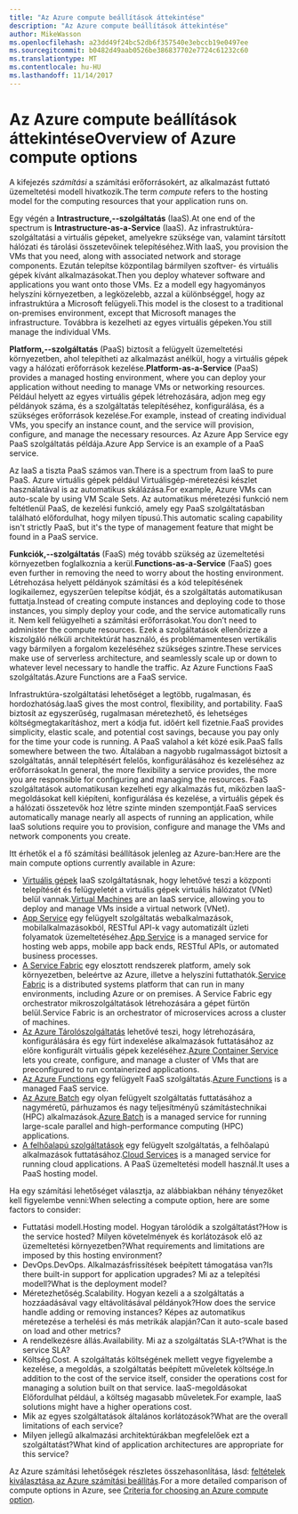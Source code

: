 ```yaml
---
title: "Az Azure compute beállítások áttekintése"
description: "Az Azure compute beállítások áttekintése"
author: MikeWasson
ms.openlocfilehash: a23dd49f24bc52db6f357540e3ebccb19e0497ee
ms.sourcegitcommit: b0482d49aab0526be386837702e7724c61232c60
ms.translationtype: MT
ms.contentlocale: hu-HU
ms.lasthandoff: 11/14/2017
---
```

# <a name="overview-of-azure-compute-options"></a><span data-ttu-id="e5fbd-103">Az Azure compute beállítások áttekintése</span><span class="sxs-lookup"><span data-stu-id="e5fbd-103">Overview of Azure compute options</span></span>

<span data-ttu-id="e5fbd-104">A kifejezés *számítási* a számítási erőforrásokért, az alkalmazást futtató üzemeltetési modell hivatkozik.</span><span class="sxs-lookup"><span data-stu-id="e5fbd-104">The term *compute* refers to the hosting model for the computing resources that your application runs on.</span></span> 

<span data-ttu-id="e5fbd-105">Egy végén a **Intrastructure,--szolgáltatás** (IaaS).</span><span class="sxs-lookup"><span data-stu-id="e5fbd-105">At one end of the spectrum is **Intrastructure-as-a-Service** (IaaS).</span></span> <span data-ttu-id="e5fbd-106">Az infrastruktúra-szolgáltatási a virtuális gépeket, amelyekre szüksége van, valamint társított hálózati és tárolási összetevőinek telepítéséhez.</span><span class="sxs-lookup"><span data-stu-id="e5fbd-106">With IaaS, you provision the VMs that you need, along with associated network and storage components.</span></span> <span data-ttu-id="e5fbd-107">Ezután telepítse központilag bármilyen szoftver- és virtuális gépek kívánt alkalmazásokat.</span><span class="sxs-lookup"><span data-stu-id="e5fbd-107">Then you deploy whatever software and applications you want onto those VMs.</span></span> <span data-ttu-id="e5fbd-108">Ez a modell egy hagyományos helyszíni környezetben, a legközelebb, azzal a különbséggel, hogy az infrastruktúra a Microsoft felügyeli.</span><span class="sxs-lookup"><span data-stu-id="e5fbd-108">This model is the closest to a traditional on-premises environment, except that Microsoft manages the infrastructure.</span></span> <span data-ttu-id="e5fbd-109">Továbbra is kezelheti az egyes virtuális gépeken.</span><span class="sxs-lookup"><span data-stu-id="e5fbd-109">You still manage the individual VMs.</span></span>  

<span data-ttu-id="e5fbd-110">**Platform,--szolgáltatás** (PaaS) biztosít a felügyelt üzemeltetési környezetben, ahol telepítheti az alkalmazást anélkül, hogy a virtuális gépek vagy a hálózati erőforrások kezelése.</span><span class="sxs-lookup"><span data-stu-id="e5fbd-110">**Platform-as-a-Service** (PaaS) provides a managed hosting environment, where you can deploy your application without needing to manage VMs or networking resources.</span></span> <span data-ttu-id="e5fbd-111">Például helyett az egyes virtuális gépek létrehozására, adjon meg egy példányok száma, és a szolgáltatás telepítéséhez, konfigurálása, és a szükséges erőforrások kezelése.</span><span class="sxs-lookup"><span data-stu-id="e5fbd-111">For example, instead of creating individual VMs, you specify an instance count, and the service will provision, configure, and manage the necessary resources.</span></span> <span data-ttu-id="e5fbd-112">Az Azure App Service egy PaaS szolgáltatás példája.</span><span class="sxs-lookup"><span data-stu-id="e5fbd-112">Azure App Service is an example of a PaaS service.</span></span>

<span data-ttu-id="e5fbd-113">Az IaaS a tiszta PaaS számos van.</span><span class="sxs-lookup"><span data-stu-id="e5fbd-113">There is a spectrum from IaaS to pure PaaS.</span></span> <span data-ttu-id="e5fbd-114">Azure virtuális gépek például Virtuálisgép-méretezési készlet használatával is az automatikus skálázása.</span><span class="sxs-lookup"><span data-stu-id="e5fbd-114">For example, Azure VMs can auto-scale by using VM Scale Sets.</span></span> <span data-ttu-id="e5fbd-115">Az automatikus méretezési funkció nem feltétlenül PaaS, de kezelési funkció, amely egy PaaS szolgáltatásban található előfordulhat, hogy milyen típusú.</span><span class="sxs-lookup"><span data-stu-id="e5fbd-115">This automatic scaling capability isn't strictly PaaS, but it's the type of management feature that might be found in a PaaS service.</span></span>

<span data-ttu-id="e5fbd-116">**Funkciók,--szolgáltatás** (FaaS) még tovább szükség az üzemeltetési környezetben foglalkoznia a kerül.</span><span class="sxs-lookup"><span data-stu-id="e5fbd-116">**Functions-as-a-Service** (FaaS) goes even further in removing the need to worry about the hosting environment.</span></span> <span data-ttu-id="e5fbd-117">Létrehozása helyett példányok számítási és a kód telepítésének logikailemez, egyszerűen telepítse kódját, és a szolgáltatás automatikusan futtatja.</span><span class="sxs-lookup"><span data-stu-id="e5fbd-117">Instead of creating compute instances and deploying code to those instances, you simply deploy your code, and the service automatically runs it.</span></span> <span data-ttu-id="e5fbd-118">Nem kell felügyelheti a számítási erőforrásokat.</span><span class="sxs-lookup"><span data-stu-id="e5fbd-118">You don’t need to administer the compute resources.</span></span> <span data-ttu-id="e5fbd-119">Ezek a szolgáltatások ellenőrizze a kiszolgáló nélküli architektúrát használó, és problémamentesen vertikális vagy bármilyen a forgalom kezeléséhez szükséges szintre.</span><span class="sxs-lookup"><span data-stu-id="e5fbd-119">These services make use of serverless architecture, and seamlessly scale up or down to whatever level necessary to handle the traffic.</span></span> <span data-ttu-id="e5fbd-120">Az Azure Functions FaaS szolgáltatás.</span><span class="sxs-lookup"><span data-stu-id="e5fbd-120">Azure Functions are a FaaS service.</span></span>

<span data-ttu-id="e5fbd-121">Infrastruktúra-szolgáltatási lehetőséget a legtöbb, rugalmasan, és hordozhatóság.</span><span class="sxs-lookup"><span data-stu-id="e5fbd-121">IaaS gives the most control, flexibility, and portability.</span></span> <span data-ttu-id="e5fbd-122">FaaS biztosít az egyszerűség, rugalmasan méretezhető, és lehetséges költségmegtakarításhoz, mert a kódja fut. időért kell fizetnie.</span><span class="sxs-lookup"><span data-stu-id="e5fbd-122">FaaS provides simplicity, elastic scale, and potential cost savings, because you pay only for the time your code is running.</span></span> <span data-ttu-id="e5fbd-123">A PaaS valahol a két közé esik.</span><span class="sxs-lookup"><span data-stu-id="e5fbd-123">PaaS falls somewhere between the two.</span></span> <span data-ttu-id="e5fbd-124">Általában a nagyobb rugalmasságot biztosít a szolgáltatás, annál telepítésért felelős, konfigurálásához és kezeléséhez az erőforrásokat.</span><span class="sxs-lookup"><span data-stu-id="e5fbd-124">In general, the more flexibility a service provides, the more you are responsible for configuring and managing the resources.</span></span> <span data-ttu-id="e5fbd-125">FaaS szolgáltatások automatikusan kezelheti egy alkalmazás fut, miközben IaaS-megoldásokat kell kiépíteni, konfigurálása és kezelése, a virtuális gépek és a hálózati összetevők hoz létre szinte minden szempontját.</span><span class="sxs-lookup"><span data-stu-id="e5fbd-125">FaaS services automatically manage nearly all aspects of running an application, while IaaS solutions require you to provision, configure and manage the VMs and network components you create.</span></span>

<span data-ttu-id="e5fbd-126">Itt érhetők el a fő számítási beállítások jelenleg az Azure-ban:</span><span class="sxs-lookup"><span data-stu-id="e5fbd-126">Here are the main compute options currently available in Azure:</span></span>

- <span data-ttu-id="e5fbd-127">[Virtuális gépek](/azure/virtual-machines/) IaaS szolgáltatásnak, hogy lehetővé teszi a központi telepítését és felügyeletét a virtuális gépek virtuális hálózatot (VNet) belül vannak.</span><span class="sxs-lookup"><span data-stu-id="e5fbd-127">[Virtual Machines](/azure/virtual-machines/) are an IaaS service, allowing you to deploy and manage VMs inside a virtual network (VNet).</span></span>
- <span data-ttu-id="e5fbd-128">[App Service](/azure/app-service/app-service-value-prop-what-is) egy felügyelt szolgáltatás webalkalmazások, mobilalkalmazásokból, RESTful API-k vagy automatizált üzleti folyamatok üzemeltetéséhez.</span><span class="sxs-lookup"><span data-stu-id="e5fbd-128">[App Service](/azure/app-service/app-service-value-prop-what-is) is a managed service for hosting web apps, mobile app back ends, RESTful APIs, or automated business processes.</span></span>
- <span data-ttu-id="e5fbd-129">[A Service Fabric](/azure/service-fabric/service-fabric-overview) egy elosztott rendszerek platform, amely sok környezetben, beleértve az Azure, illetve a helyszíni futtathatók.</span><span class="sxs-lookup"><span data-stu-id="e5fbd-129">[Service Fabric](/azure/service-fabric/service-fabric-overview) is a distributed systems platform that can run in many environments, including Azure or on premises.</span></span> <span data-ttu-id="e5fbd-130">A Service Fabric egy orchestrator mikroszolgáltatások létrehozására a gépet fürtön belül.</span><span class="sxs-lookup"><span data-stu-id="e5fbd-130">Service Fabric is an orchestrator of microservices across a cluster of machines.</span></span> 
- <span data-ttu-id="e5fbd-131">[Az Azure Tárolószolgáltatás](/azure/container-service/container-service-intro) lehetővé teszi, hogy létrehozására, konfigurálására és egy fürt indexelése alkalmazások futtatásához az előre konfigurált virtuális gépek kezeléséhez.</span><span class="sxs-lookup"><span data-stu-id="e5fbd-131">[Azure Container Service](/azure/container-service/container-service-intro) lets you create, configure, and manage a cluster of VMs that are preconfigured to run containerized applications.</span></span>
- <span data-ttu-id="e5fbd-132">[Az Azure Functions](/azure/azure-functions/functions-overview) egy felügyelt FaaS szolgáltatás.</span><span class="sxs-lookup"><span data-stu-id="e5fbd-132">[Azure Functions](/azure/azure-functions/functions-overview) is a managed FaaS service.</span></span>
- <span data-ttu-id="e5fbd-133">[Az Azure Batch](/azure/batch/batch-technical-overview) egy olyan felügyelt szolgáltatás futtatásához a nagyméretű, párhuzamos és nagy teljesítményű számítástechnikai (HPC) alkalmazások.</span><span class="sxs-lookup"><span data-stu-id="e5fbd-133">[Azure Batch](/azure/batch/batch-technical-overview) is a managed service for running large-scale parallel and high-performance computing (HPC) applications.</span></span>
- <span data-ttu-id="e5fbd-134">[A felhőalapú szolgáltatások](/azure/cloud-services/cloud-services-choose-me) egy felügyelt szolgáltatás, a felhőalapú alkalmazások futtatásához.</span><span class="sxs-lookup"><span data-stu-id="e5fbd-134">[Cloud Services](/azure/cloud-services/cloud-services-choose-me) is a managed service for running cloud applications.</span></span> <span data-ttu-id="e5fbd-135">A PaaS üzemeltetési modell használ.</span><span class="sxs-lookup"><span data-stu-id="e5fbd-135">It uses a PaaS hosting model.</span></span> 

<span data-ttu-id="e5fbd-136">Ha egy számítási lehetőséget választja, az alábbiakban néhány tényezőket kell figyelembe venni:</span><span class="sxs-lookup"><span data-stu-id="e5fbd-136">When selecting a compute option, here are some factors to consider:</span></span>

- <span data-ttu-id="e5fbd-137">Futtatási modell.</span><span class="sxs-lookup"><span data-stu-id="e5fbd-137">Hosting model.</span></span> <span data-ttu-id="e5fbd-138">Hogyan tárolódik a szolgáltatást?</span><span class="sxs-lookup"><span data-stu-id="e5fbd-138">How is the service hosted?</span></span> <span data-ttu-id="e5fbd-139">Milyen követelmények és korlátozások elő az üzemeltetési környezetben?</span><span class="sxs-lookup"><span data-stu-id="e5fbd-139">What requirements and limitations are imposed by this hosting environment?</span></span> 
- <span data-ttu-id="e5fbd-140">DevOps.</span><span class="sxs-lookup"><span data-stu-id="e5fbd-140">DevOps.</span></span> <span data-ttu-id="e5fbd-141">Alkalmazásfrissítések beépített támogatása van?</span><span class="sxs-lookup"><span data-stu-id="e5fbd-141">Is there built-in support for application upgrades?</span></span> <span data-ttu-id="e5fbd-142">Mi az a telepítési modell?</span><span class="sxs-lookup"><span data-stu-id="e5fbd-142">What is the deployment model?</span></span>
- <span data-ttu-id="e5fbd-143">Méretezhetőség.</span><span class="sxs-lookup"><span data-stu-id="e5fbd-143">Scalability.</span></span> <span data-ttu-id="e5fbd-144">Hogyan kezeli a a szolgáltatás a hozzáadásával vagy eltávolításával példányok?</span><span class="sxs-lookup"><span data-stu-id="e5fbd-144">How does the service handle adding or removing instances?</span></span> <span data-ttu-id="e5fbd-145">Képes az automatikus méretezése a terhelési és más metrikák alapján?</span><span class="sxs-lookup"><span data-stu-id="e5fbd-145">Can it auto-scale based on load and other metrics?</span></span> 
- <span data-ttu-id="e5fbd-146">A rendelkezésre állás.</span><span class="sxs-lookup"><span data-stu-id="e5fbd-146">Availability.</span></span> <span data-ttu-id="e5fbd-147">Mi az a szolgáltatás SLA-t?</span><span class="sxs-lookup"><span data-stu-id="e5fbd-147">What is the service SLA?</span></span> 
- <span data-ttu-id="e5fbd-148">Költség.</span><span class="sxs-lookup"><span data-stu-id="e5fbd-148">Cost.</span></span> <span data-ttu-id="e5fbd-149">A szolgáltatás költségének mellett vegye figyelembe a kezelése, a megoldás, a szolgáltatás beépített műveletek költsége.</span><span class="sxs-lookup"><span data-stu-id="e5fbd-149">In addition to the cost of the service itself, consider the operations cost for managing a solution built on that service.</span></span> <span data-ttu-id="e5fbd-150">IaaS-megoldásokat Előfordulhat például, a költség magasabb műveletek.</span><span class="sxs-lookup"><span data-stu-id="e5fbd-150">For example, IaaS solutions might have a higher operations cost.</span></span>
- <span data-ttu-id="e5fbd-151">Mik az egyes szolgáltatások általános korlátozások?</span><span class="sxs-lookup"><span data-stu-id="e5fbd-151">What are the overall limitations of each service?</span></span> 
- <span data-ttu-id="e5fbd-152">Milyen jellegű alkalmazási architektúrákban megfelelőek ezt a szolgáltatást?</span><span class="sxs-lookup"><span data-stu-id="e5fbd-152">What kind of application architectures are appropriate for this service?</span></span> 

<span data-ttu-id="e5fbd-153">Az Azure számítási lehetőségek részletes összehasonlítása, lásd: [feltételek kiválasztása az Azure számítási beállítás](./compute-comparison.md).</span><span class="sxs-lookup"><span data-stu-id="e5fbd-153">For a more detailed comparison of compute options in Azure, see [Criteria for choosing an Azure compute option](./compute-comparison.md).</span></span>